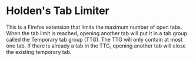 # Holden's Tab Limiter

This is a Firefox extension that limits the maximum number of open tabs.
When the tab limit is reached, opening another tab will put it in a tab group called the Temporary tab group (TTG).
The TTG will only contain at most one tab.
If there is already a tab in the TTG, opening another tab will close the existing temporary tab.
